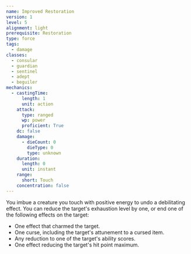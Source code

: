 ```yaml
---
name: Improved Restoration
version: 1
level: 5
alignment: light
prerequisite: Restoration
type: force
tags:
  - damage
classes:
  - consular
  - guardian
  - sentinel
  - adept
  - beguiler
mechanics:
  - castingTime:
      length: 1
      unit: action
    attack:
      type: ranged
      wp: power
      proficient: True
    dc: false
    damage:
      - dieCount: 0
        dieType: 0
        type: unknown
    duration:
      length: 0
      unit: instant
    range:
      short: Touch
    concentration: false
---
```

You imbue a creature you touch with positive energy to undo a debilitating effect. You can reduce the target's exhaustion level by one, or end one of the following effects on the target:
- One effect that charmed the target.
- One curse, including the target's attunement to a cursed item.
- Any reduction to one of the target's ability scores.
- One effect reducing the target's hit point maximum.
    